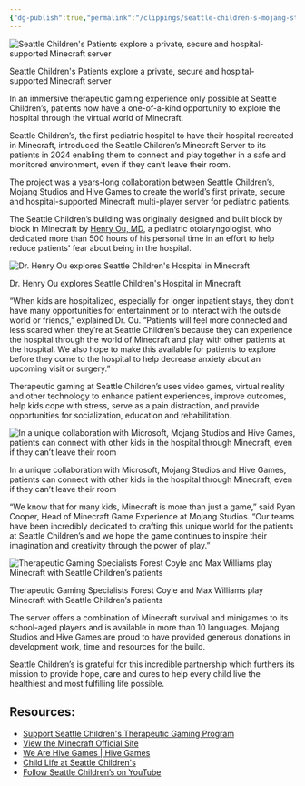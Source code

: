 ```yaml
---
{"dg-publish":true,"permalink":"/clippings/seattle-children-s-mojang-studios-and-hive-games-partner-to-craft-uni/","title":"Seattle Children’s, Mojang Studios and Hive Games Partner to Craft Uni","tags":["clippings","arte"]}
---
```


![Seattle Children's Patients explore a private, secure and hospital-supported Minecraft server](https://www.seattlechildrens.org/contentassets/8b6dd3400e4244cb93f3671ef775c429/minecraft-gaming-experience_patient-image-8.jpg)

Seattle Children's Patients explore a private, secure and hospital-supported Minecraft server

In an immersive therapeutic gaming experience only possible at Seattle Children’s, patients now have a one-of-a-kind opportunity to explore the hospital through the virtual world of Minecraft.

Seattle Children’s, the first pediatric hospital to have their hospital recreated in Minecraft, introduced the Seattle Children’s Minecraft Server to its patients in 2024 enabling them to connect and play together in a safe and monitored environment, even if they can’t leave their room.

The project was a years-long collaboration between Seattle Children’s, Mojang Studios and Hive Games to create the world’s first private, secure and hospital-supported Minecraft multi-player server for pediatric patients.

The Seattle Children’s building was originally designed and built block by block in Minecraft by [Henry Ou, MD](https://www.seattlechildrens.org/directory/henry-c-ou/), a pediatric otolaryngologist, who dedicated more than 500 hours of his personal time in an effort to help reduce patients' fear about being in the hospital.

![Dr. Henry Ou explores Seattle Children's Hospital in Minecraft](https://www.seattlechildrens.org/contentassets/8b6dd3400e4244cb93f3671ef775c429/dr.-ou_minecraft-world_seattle-childrens-image-1.jpg)

Dr. Henry Ou explores Seattle Children's Hospital in Minecraft

“When kids are hospitalized, especially for longer inpatient stays, they don’t have many opportunities for entertainment or to interact with the outside world or friends,” explained Dr. Ou. “Patients will feel more connected and less scared when they’re at Seattle Children’s because they can experience the hospital through the world of Minecraft and play with other patients at the hospital. We also hope to make this available for patients to explore before they come to the hospital to help decrease anxiety about an upcoming visit or surgery.” 

Therapeutic gaming at Seattle Children’s uses video games, virtual reality and other technology to enhance patient experiences, improve outcomes, help kids cope with stress, serve as a pain distraction, and provide opportunities for socialization, education and rehabilitation.

![In a unique collaboration with Microsoft, Mojang Studios and Hive Games, patients can connect with other kids in the hospital through Minecraft, even if they can’t leave their room](https://www.seattlechildrens.org/contentassets/8b6dd3400e4244cb93f3671ef775c429/minecraft-world_seattle-childrens-hospital_image-2.jpg)

In a unique collaboration with Microsoft, Mojang Studios and Hive Games, patients can connect with other kids in the hospital through Minecraft, even if they can’t leave their room

“We know that for many kids, Minecraft is more than just a game,” said Ryan Cooper, Head of Minecraft Game Experience at Mojang Studios. “Our teams have been incredibly dedicated to crafting this unique world for the patients at Seattle Children’s and we hope the game continues to inspire their imagination and creativity through the power of play.”

![Therapeutic Gaming Specialists Forest Coyle and Max Williams play Minecraft with Seattle Children’s patients](https://www.seattlechildrens.org/contentassets/8b6dd3400e4244cb93f3671ef775c429/minecraft-gaming-experience_patient-image-6.jpg)

Therapeutic Gaming Specialists Forest Coyle and Max Williams play Minecraft with Seattle Children’s patients

The server offers a combination of Minecraft survival and minigames to its school-aged players and is available in more than 10 languages. Mojang Studios and Hive Games are proud to have provided generous donations in development work, time and resources for the build.

Seattle Children’s is grateful for this incredible partnership which furthers its mission to provide hope, care and cures to help every child live the healthiest and most fulfilling life possible.

## Resources:

- [Support Seattle Children's Therapeutic Gaming Program](https://give.seattlechildrens.org/fundraiser/4505360?utm_source=gamesforschange-newsletter.beehiiv.com&utm_medium=newsletter&utm_campaign=recap-of-day-1-of-g4c2025)
- [View the Minecraft Official Site](https://www.minecraft.net/en-us)
- [We Are Hive Games | Hive Games](https://hivegames.io/)
- [Child Life at Seattle Children's](https://www.seattlechildrens.org/clinics/child-life/)
- [Follow Seattle Children’s on YouTube](https://www.youtube.com/user/SeattleChildrens)
